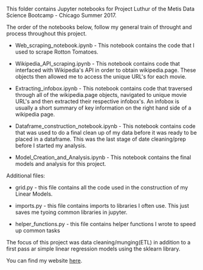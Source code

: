 This folder contains Jupyter notebooks for Project Luthur of the Metis Data Science Bootcamp - Chicago Summer 2017.

The order of the notebooks below, follow my general train of throught and process throughout this project. 

- Web_scraping_notebook.ipynb - This notebook contains the code that I used to scrape Rotton Tomatoes.

- Wikipedia_API_scraping.ipynb - This notebook contains code that interfaced with Wikipedia's API in order to obtain wikipedia.page. These objects then allowed me to access the unique URL's for each movie.

- Extracting_infobox.ipynb - This notebook contains code that traversed through all of the wikipedia.page objects, navigated to unique movie URL's and then extracted their respective infobox's. An infobox is usually a short summary of key information on the right hand side of a wikipedia page.

- Dataframe_construction_notebook.ipynb - This notebook contains code that was used to do a final clean up of my data before it was ready to be placed in a dataframe. This was the last stage of date cleaning/prep before I started my analysis.

- Model_Creation_and_Analysis.ipynb - This notebook contains the final models and analysis for this project.

Additional files:

- grid.py - this file contains all the code used in the construction of my Linear Models.

- imports.py - this file contains imports to libraries I often use. This just saves me tyoing common libraries in jupyter.

- helper_functions.py - this file contains helper functions I wrote to speed up common tasks

The focus of this project was data cleaning/munging(ETL) in addition to a first pass ar simple linear regression models using the sklearn library.

You can find my website [here](https://www.ibrahimgabr.com "Ibrahim Gabr").
